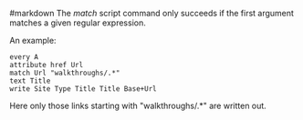 #markdown
The *match* script command only succeeds if the first argument matches
	a given regular expression.

An example:

~~~
every A
attribute href Url
match Url "walkthroughs/.*"
text Title
write Site Type Title Title Base+Url
~~~

Here only those links starting with "walkthroughs/.\*" are written out.

